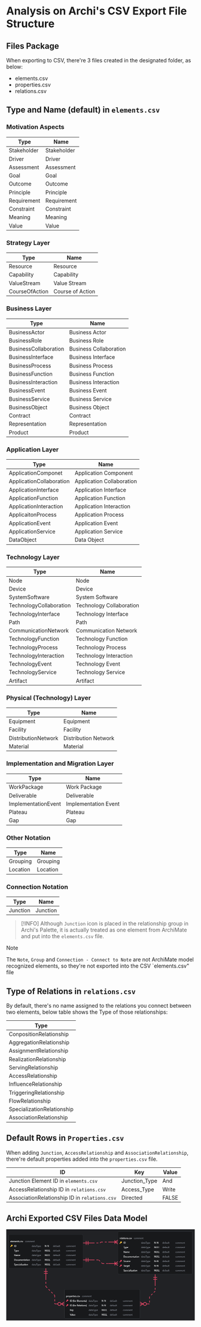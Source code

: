 # Analysis on Archi's CSV Export File Structure

## Files Package

When exporting to CSV, there're 3 files created in the designated folder, as below:

- elements.csv
- properties.csv
- relations.csv

## Type and Name (default) in `elements.csv`

### Motivation Aspects

| Type | Name |
| --- | --- |
| Stakeholder | Stakeholder |
| Driver | Driver |
| Assessment | Assessment |
| Goal | Goal |
| Outcome | Outcome |
| Principle | Principle |
| Requirement | Requirement |
| Constraint | Constraint |
| Meaning | Meaning |
| Value | Value |

### Strategy Layer

| Type | Name |
| --- | --- |
| Resource | Resource |
| Capability | Capability |
| ValueStream | Value Stream |
| CourseOfAction | Course of Action |

### Business Layer

| Type | Name |
| --- | --- |
| BusinessActor | Business Actor |
| BusinessRole | Business Role |
| BusinessCollaboration | Business Collaboration |
| BusinessInterface | Business Interface |
| BusinessProcess | Business Process |
| BusinessFunction | Business Function |
| BusinessInteraction | Business Interaction |
| BusinessEvent | Business Event |
| BusinessService | Business Service |
| BusinessObject | Business Object |
| Contract | Contract |
| Representation | Representation |
| Product | Product |

### Application Layer

| Type | Name |
| --- | --- |
| ApplicationComponet | Application Component |
| ApplicationCollaboration | Application Collaboration |
| ApplicationInterface | Application Interface |
| ApplicationFunction | Application Function |
| ApplicationInteraction | Application Interaction |
| ApplicaitonProcess | Application Process |
| ApplicationEvent | Application Event |
| ApplicationService | Application Service |
| DataObject | Data Object |

### Technology Layer

| Type | Name |
| --- | --- |
| Node | Node |
| Device | Device |
| SystemSoftware | System Software |
| TechnologyCollaboration | Technology Collaboration |
| TechnologyInterface | Technology Interface |
| Path | Path |
| CommunicationNetwork | Communication Network |
| TechnologyFunction | Technology Function |
| TechnologyProcess | Technology Process |
| TechnologyInteraction | Technology Interaction |
| TechnologyEvent | Technology Event |
| TechnologyService | Technology Service |
| Artifact | Artifact |

### Physical (Technology) Layer

| Type | Name |
| --- | --- |
| Equipment | Equipment |
| Facility | Facility |
| DistributionNetwork | Distribution Network |
| Material | Material |

### Implementation and Migration Layer

| Type | Name |
| --- | --- |
| WorkPackage | Work Package |
| Deliverable | Deliverable |
| ImplementationEvent | Implementation Event |
| Plateau | Plateau |
| Gap | Gap |

### Other Notation

| Type | Name |
| --- | --- |
| Grouping | Grouping |
| Location | Location |

### Connection Notation

| Type | Name |
| --- | --- |
| Junction | Junction |

> [!INFO]
> Although `Junction` icon is placed in the relationship group in Archi's Palette, it is actually treated as one element from ArchiMate and put into the `elements.csv` file.

> [!NOTE]
> The `Note`, `Group` and `Connection - Connect to Note` are not ArchiMate model recognized elements, so they're not exported into the CSV `elements.csv" file

## Type of Relations in `relations.csv`

By default, there's no name assigned to the relations you connect between two elements, below table shows the Type of those relationships:

| Type |
| --- |
| ConpositionRelationship |
| AggregationRelationship |
| AssignmentRelationship |
| RealizationRelationship |
| ServingRelationship |
| AccessRelationship |
| InfluenceRelationship |
| TriggeringRelationship |
| FlowRelationship |
| SpecializationRelationship|
| AssociationRelationship |

## Default Rows in `Properties.csv`

When adding `Junction`, `AccessRelationship` and `AssociationRelationship`, there're default properties added into the `properties.csv` file.

| ID | Key | Value |
| --- | --- | --- |
| Junction Element ID in `elements.csv` | Junction_Type | And |
| AccessRelationship ID in `relations.csv` | Access_Type | Write |
| AssociationRelationship ID in `relations.csv` | Directed | FALSE |

## Archi Exported CSV Files Data Model

![CSV Files Data Model](./img/Archi_CSV_Export-2025-06-08T11_26_15.png)